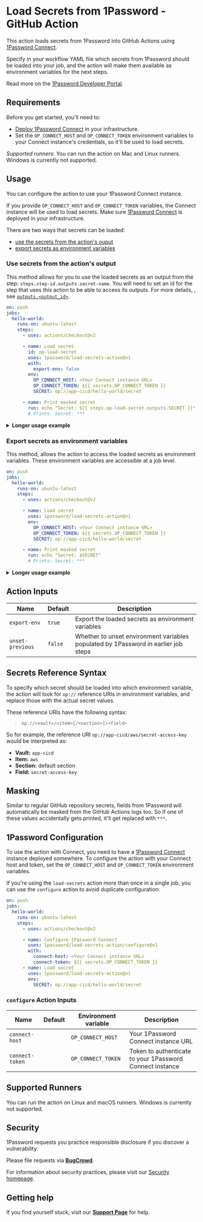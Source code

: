 # Load Secrets from 1Password - GitHub Action

This action loads secrets from 1Password into GitHub Actions using [1Password Connect](https://1password.com/secrets/).

Specify in your workflow YAML file which secrets from 1Password should be loaded into your job, and the action will make them available as environment variables for the next steps.

Read more on the [1Password Developer Portal](https://developer.1password.com/ci-cd/github-actions).


## Requirements

Before you get started, you'll need to:

- [Deploy 1Password Connect](/docs/connect/get-started#step-2-deploy-1password-connect-server) in your infrastructure.
- Set the `OP_CONNECT_HOST` and `OP_CONNECT_TOKEN` environment variables to your Connect instance's credentials, so it'll be used to load secrets.

_Supported runners_: You can run the action on Mac and Linux runners. Windows is currently not supported.


## Usage

You can configure the action to use your 1Password Connect instance.

If you provide `OP_CONNECT_HOST` and `OP_CONNECT_TOKEN` variables, the Connect instance will be used to load secrets. Make sure [1Password Connect](https://support.1password.com/secrets-automation/#step-2-deploy-a-1password-connect-server) is deployed in your infrastructure.

There are two ways that secrets can be loaded:

- [use the secrets from the action's ouput](#use-secrets-from-the-actions-output)
- [export secrets as environment variables](#export-secrets-as-environment-variables)

### Use secrets from the action's output

This method allows for you to use the loaded secrets as an output from the step: `steps.step-id.outputs.secret-name`. You will need to set an id for the step that uses this action to be able to access its outputs. For more details, , see [`outputs.<output_id>`](https://docs.github.com/en/actions/creating-actions/metadata-syntax-for-github-actions#outputsoutput_id).

```yml
on: push
jobs:
  hello-world:
    runs-on: ubuntu-latest
    steps:
      - uses: actions/checkout@v2

      - name: Load secret
        id: op-load-secret
        uses: 1password/load-secrets-action@v1
        with:
          export-env: false
        env:
          OP_CONNECT_HOST: <Your Connect instance URL>
          OP_CONNECT_TOKEN: ${{ secrets.OP_CONNECT_TOKEN }}
          SECRET: op://app-cicd/hello-world/secret

      - name: Print masked secret
        run: echo "Secret: ${{ steps.op-load-secret.outputs.SECRET }}"
        # Prints: Secret: ***
```

<details>
<summary><b>Longer usage example</b></summary>

```yml
on: push
name: Deploy app

jobs:
  test:
    runs-on: ubuntu-latest
    steps:
      - uses: actions/checkout@v2

      - name: Configure 1Password Connect
        uses: 1password/load-secrets-action/configure@v1
        with:
          # Persist the 1Password Connect URL for next steps. You can also persist
          # the Connect token using input `connect-token`, but keep in mind that
          # every single step in the job would then be able to access the token.
          connect-host: https://1password.acme.com

      - name: Load Docker credentials
        id: load-docker-credentials
        uses: 1password/load-secrets-action@v1
        with:
          export-env: false
        env:
          OP_CONNECT_TOKEN: ${{ secrets.OP_CONNECT_TOKEN }}
          DOCKERHUB_USERNAME: op://app-cicd/docker/username
          DOCKERHUB_TOKEN: op://app-cicd/docker/token

      - name: Login to Docker Hub
        uses: docker/login-action@v1
        with:
          username: ${{ steps.load-docker-credentials.outputs.DOCKERHUB_USERNAME }}
          password: ${{ steps.load-docker-credentials.outputs.DOCKERHUB_TOKEN }}

      - name: Build and push Docker image
        uses: docker/build-push-action@v2
        with:
          push: true
          tags: acme/app:latest
```

</details>

### Export secrets as environment variables

This method, allows the action to access the loaded secrets as environment variables. These environment variables are accessible at a job level.

```yml
on: push
jobs:
  hello-world:
    runs-on: ubuntu-latest
    steps:
      - uses: actions/checkout@v2

      - name: Load secret
        uses: 1password/load-secrets-action@v1
        env:
          OP_CONNECT_HOST: <Your Connect instance URL>
          OP_CONNECT_TOKEN: ${{ secrets.OP_CONNECT_TOKEN }}
          SECRET: op://app-cicd/hello-world/secret

      - name: Print masked secret
        run: echo "Secret: $SECRET"
        # Prints: Secret: ***
```

<details>
<summary><b>Longer usage example</b></summary>

```yml
on: push
name: Deploy app

jobs:
  test:
    runs-on: ubuntu-latest
    steps:
      - uses: actions/checkout@v2

      - name: Configure 1Password Connect
        uses: 1password/load-secrets-action/configure@v1
        with:
          # Persist the 1Password Connect URL for next steps. You can also persist
          # the Connect token using input `connect-token`, but keep in mind that
          # every single step in the job would then be able to access the token.
          connect-host: https://1password.acme.com

      - name: Load Docker credentials
        uses: 1password/load-secrets-action@v1
        env:
          OP_CONNECT_TOKEN: ${{ secrets.OP_CONNECT_TOKEN }}
          DOCKERHUB_USERNAME: op://app-cicd/docker/username
          DOCKERHUB_TOKEN: op://app-cicd/docker/token

      - name: Login to Docker Hub
        uses: docker/login-action@v1
        with:
          username: ${{ env.DOCKERHUB_USERNAME }}
          password: ${{ env.DOCKERHUB_TOKEN }}

      - name: Print environment variables with masked secrets
        run: printenv

      - name: Build and push Docker image
        uses: docker/build-push-action@v2
        with:
          push: true
          tags: acme/app:latest

      - name: Load AWS credentials
        uses: 1password/load-secrets-action@v1
        with:
          # Remove local copies of the Docker credentials, which are not needed anymore
          unset-previous: true
        env:
          OP_CONNECT_TOKEN: ${{ secrets.OP_CONNECT_TOKEN }}
          AWS_ACCESS_KEY_ID: op://app-cicd/aws/access-key-id
          AWS_SECRET_ACCESS_KEY: op://app-cicd/aws/secret-access-key

      - name: Deploy app
        # This script expects AWS_ACCESS_KEY_ID and AWS_SECRET_ACCESS_KEY to be set, which was
        # done automatically by the step above
        run: ./deploy.sh
```

</details>

## Action Inputs

| Name             | Default | Description                                                                        |
| ---------------- | ------- | ---------------------------------------------------------------------------------- |
| `export-env`     | `true`  | Export the loaded secrets as environment variables                                 |
| `unset-previous` | `false` | Whether to unset environment variables populated by 1Password in earlier job steps |

## Secrets Reference Syntax

To specify which secret should be loaded into which environment variable, the action will look for `op://` reference URIs in environment variables, and replace those with the actual secret values.

These reference URIs have the following syntax:

> `op://<vault>/<item>[/<section>]/<field>`

So for example, the reference URI `op://app-cicd/aws/secret-access-key` would be interpreted as:

- **Vault:** `app-cicd`
- **Item:** `aws`
- **Section:** default section
- **Field:** `secret-access-key`

## Masking

Similar to regular GitHub repository secrets, fields from 1Password will automatically be masked from the GitHub Actions logs too.
So if one of these values accidentally gets printed, it'll get replaced with `***`.

## 1Password Configuration

To use the action with Connect, you need to have a [1Password Connect](https://support.1password.com/secrets-automation/#step-1-set-up-a-secrets-automation-workflow) instance deployed somewhere.
To configure the action with your Connect host and token, set the `OP_CONNECT_HOST` and `OP_CONNECT_TOKEN` environment variables.  

If you're using the `load-secrets` action more than once in a single job, you can use the `configure` action to avoid duplicate configuration:

```yml
on: push
jobs:
  hello-world:
    runs-on: ubuntu-latest
    steps:
      - uses: actions/checkout@v2

      - name: Configure 1Password Connect
        uses: 1password/load-secrets-action/configure@v1
        with:
          connect-host: <Your Connect instance URL>
          connect-token: ${{ secrets.OP_CONNECT_TOKEN }}
      - name: Load secret
        uses: 1password/load-secrets-action@v1
        env:
          SECRET: op://app-cicd/hello-world/secret
```

### `configure` Action Inputs

| Name                    | Default | Environment variable       | Description                                              |
| ----------------------- | ------- | -------------------------- | -------------------------------------------------------- |
| `connect-host`          |         | `OP_CONNECT_HOST`          | Your 1Password Connect instance URL                      |
| `connect-token`         |         | `OP_CONNECT_TOKEN`         | Token to authenticate to your 1Password Connect instance |

## Supported Runners

You can run the action on Linux and macOS runners. Windows is currently not supported.

## Security

1Password requests you practice responsible disclosure if you discover a vulnerability.

Please file requests via [**BugCrowd**](https://bugcrowd.com/agilebits).

For information about security practices, please visit our [Security homepage](https://bugcrowd.com/agilebits).

## Getting help

If you find yourself stuck, visit our [**Support Page**](https://support.1password.com/) for help.
